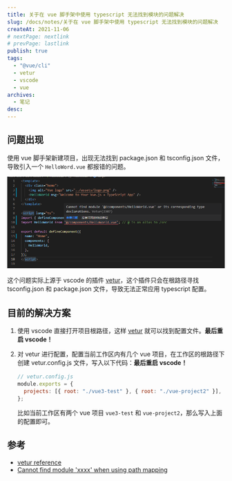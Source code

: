 ```yaml
---
title: 关于在 vue 脚手架中使用 typescript 无法找到模块的问题解决
slug: /docs/notes/关于在 vue 脚手架中使用 typescript 无法找到模块的问题解决
createAt: 2021-11-06
# nextPage: nextlink
# prevPage: lastlink
publish: true
tags:
  - "@vue/cli"
  - vetur
  - vscode
  - vue
archives:
  - 笔记
desc:
---
```


## 问题出现

使用 vue 脚手架新建项目，出现无法找到 package.json 和 tsconfig.json 文件，导致引入一个 `HelloWord.vue` 都报错的问题。

![](../assets/20211106145838.png)

这个问题实际上源于 vscode 的插件 [vetur][1]，这个插件只会在根路径寻找 tsconfig.json 和 package.json 文件，导致无法正常应用 typescript 配置。

## 目前的解决方案

1. 使用 vscode 直接打开项目根路径，这样 [vetur][1] 就可以找到配置文件。**最后重启 vscode！**

1. 对 vetur 进行配置，配置当前工作区内有几个 vue 项目，在工作区的根路径下创建 vetur.config.js 文件，写入以下代码：**最后重启 vscode！**

   ```js
   // vetur.config.js
   module.exports = {
     projects: [{ root: "./vue3-test" }, { root: "./vue-project2" }],
   };
   ```

   比如当前工作区有两个 vue 项目 `vue3-test` 和 `vue-project2`，那么写入上面的配置即可。

## 参考

- [vetur reference][2]
- [Cannot find module 'xxxx' when using path mapping][3]

[1]: https://vuejs.github.io/vetur/
[2]: https://vuejs.github.io/vetur/reference/
[3]: https://github.com/vuejs/vetur/issues/762#issuecomment-894514189
